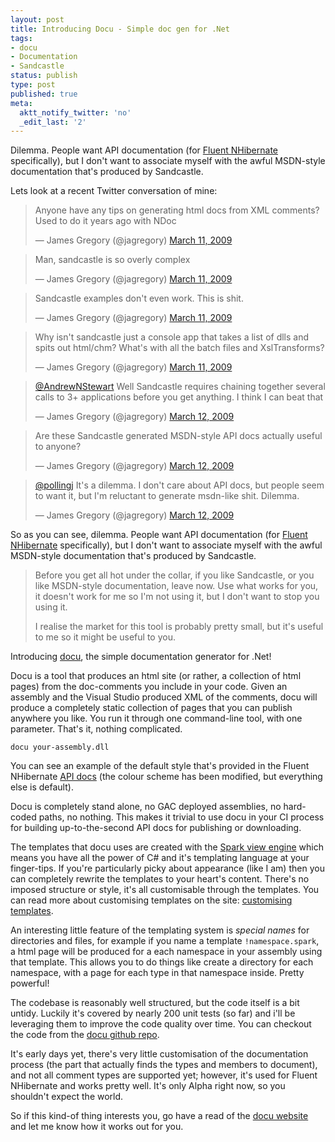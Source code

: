 ```yaml
---
layout: post
title: Introducing Docu - Simple doc gen for .Net
tags:
- docu
- Documentation
- Sandcastle
status: publish
type: post
published: true
meta:
  aktt_notify_twitter: 'no'
  _edit_last: '2'
---
```

Dilemma. People want API documentation (for [Fluent NHibernate](http://fluentnhibernate.org) specifically), but I don't want to associate myself with the awful MSDN-style documentation that's produced by Sandcastle.

<!-- more -->

Lets look at a recent Twitter conversation of mine:

<blockquote class="twitter-tweet" lang="en" markdown="0"><p lang="en" dir="ltr" markdown="0">Anyone have any tips on generating html docs from XML comments? Used to do it years ago with NDoc</p>&mdash; James Gregory (@jagregory) <a href="https://twitter.com/jagregory/status/1312895270">March 11, 2009</a></blockquote>

<blockquote class="twitter-tweet" lang="en" markdown="0"><p lang="en" dir="ltr" markdown="0">Man, sandcastle is so overly complex</p>&mdash; James Gregory (@jagregory) <a href="https://twitter.com/jagregory/status/1313079815">March 11, 2009</a></blockquote>

<blockquote class="twitter-tweet" lang="en" markdown="0"><p lang="en" dir="ltr" markdown="0">Sandcastle examples don&#39;t even work. This is shit.</p>&mdash; James Gregory (@jagregory) <a href="https://twitter.com/jagregory/status/1313167377">March 11, 2009</a></blockquote>

<blockquote class="twitter-tweet" lang="en" markdown="0"><p lang="en" dir="ltr" markdown="0">Why isn&#39;t sandcastle just a console app that takes a list of dlls and spits out html/chm? What&#39;s with all the batch files and XslTransforms?</p>&mdash; James Gregory (@jagregory) <a href="https://twitter.com/jagregory/status/1313112789">March 11, 2009</a></blockquote>

<blockquote class="twitter-tweet" lang="en" markdown="0"><p lang="en" dir="ltr" markdown="0"><a href="https://twitter.com/AndrewNStewart">@AndrewNStewart</a> Well Sandcastle requires chaining together several calls to 3+ applications before you get anything. I think I can beat that</p>&mdash; James Gregory (@jagregory) <a href="https://twitter.com/jagregory/status/1315443964">March 12, 2009</a></blockquote>

<blockquote class="twitter-tweet" lang="en" markdown="0"><p lang="en" dir="ltr" markdown="0">Are these Sandcastle generated MSDN-style API docs actually useful to anyone?</p>&mdash; James Gregory (@jagregory) <a href="https://twitter.com/jagregory/status/1315364767">March 12, 2009</a></blockquote>

<blockquote class="twitter-tweet" lang="en" markdown="0"><p lang="en" dir="ltr" markdown="0"><a href="https://twitter.com/pollingj">@pollingj</a> It&#39;s a dilemma. I don&#39;t care about API docs, but people seem to want it, but I&#39;m reluctant to generate msdn-like shit. Dilemma.</p>&mdash; James Gregory (@jagregory) <a href="https://twitter.com/jagregory/status/1315455082">March 12, 2009</a></blockquote>
<script async src="//platform.twitter.com/widgets.js" charset="utf-8"></script>

So as you can see, dilemma. People want API documentation (for [Fluent NHibernate](http://fluentnhibernate.org) specifically), but I don't want to associate myself with the awful MSDN-style documentation that's produced by Sandcastle.

> Before you get all hot under the collar, if you like Sandcastle, or you like MSDN-style documentation, leave now. Use what works for you, it doesn't work for me so I'm not using it, but I don't want to stop you using it.
>
> I realise the market for this tool is probably pretty small, but it's useful to me so it might be useful to you.

Introducing [docu](http://docu.jagregory.com), the simple documentation generator for .Net!

Docu is a tool that produces an html site (or rather, a collection of html pages) from the doc-comments you include in your code. Given an assembly and the Visual Studio produced XML of the comments, docu will produce a completely static collection of pages that you can publish anywhere you like. You run it through one command-line tool, with one parameter. That's it, nothing complicated.

    docu your-assembly.dll

You can see an example of the default style that's provided in the Fluent NHibernate [API docs](http://fluentnhibernate.org/api/index.htm) (the colour scheme has been modified, but everything else is default).

Docu is completely stand alone, no GAC deployed assemblies, no hard-coded paths, no nothing. This makes it trivial to use docu in your CI process for building up-to-the-second API docs for publishing or downloading.

The templates that docu uses are created with the [Spark view engine](http://sparkviewengine.com) which means you have all the power of C# and it's templating language at your finger-tips. If you're particularly picky about appearance (like I am) then you can completely rewrite the templates to your heart's content. There's no imposed structure or style, it's all customisable through the templates. You can read more about customising templates on the site: [customising templates](http://docu.jagregory.com/customising-templates).

An interesting little feature of the templating system is <em>special names</em> for directories and files, for example if you name a template <code>!namespace.spark</code>, a html page will be produced for a each namespace in your assembly using that template. This allows you to do things like create a directory for each namespace, with a page for each type in that namespace inside. Pretty powerful!

The codebase is reasonably well structured, but the code itself is a bit untidy. Luckily it's covered by nearly 200 unit tests (so far) and i'll be leveraging them to improve the code quality over time. You can checkout the code from the [docu github repo](http://github.com/jagregory/docu).

It's early days yet, there's very little customisation of the documentation process (the part that actually finds the types and members to document), and not all comment types are supported yet; however, it's used for Fluent NHibernate and works pretty well. It's only Alpha right now, so you shouldn't expect the world.

So if this kind-of thing interests you, go have a read of the [docu website](http://docu.jagregory.com) and let me know how it works out for you.
